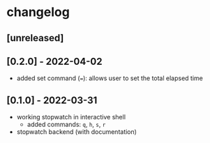 # changelog

## [unreleased]

## [0.2.0] - 2022-04-02
* added set command (`=`): allows user to set the total elapsed time

## [0.1.0] - 2022-03-31
* working stopwatch in interactive shell
  * added commands: `q`, `h`, `s`, `r`
* stopwatch backend (with documentation)
